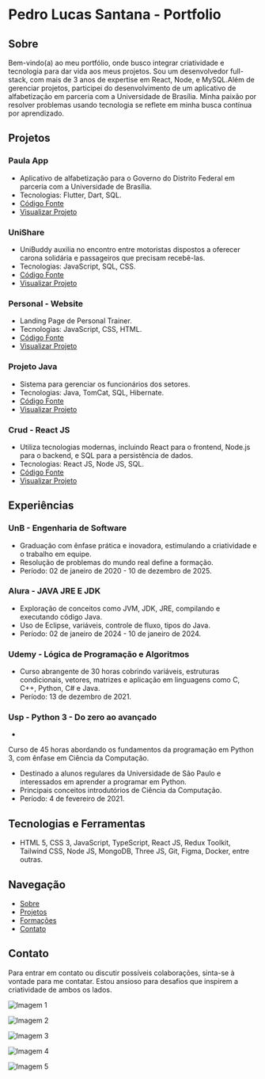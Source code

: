 # Pedro Lucas Santana - Portfolio


## Sobre
Bem-vindo(a) ao meu portfólio, onde busco integrar criatividade e tecnologia para dar vida aos meus projetos. Sou um desenvolvedor full-stack, com mais de 3 anos de expertise em React, Node, e MySQL.Além de gerenciar projetos, participei do desenvolvimento de um aplicativo de alfabetização em parceria com a Universidade de Brasília. Minha paixão por resolver problemas usando tecnologia se reflete em minha busca contínua por aprendizado.


## Projetos

### Paula App
- Aplicativo de alfabetização para o Governo do Distrito Federal em parceria com a Universidade de Brasília.
- Tecnologias: Flutter, Dart, SQL.
- [Código Fonte](https://github.com/pedrolucas12/Paula-app)
- [Visualizar Projeto](https://github.com/pedrolucas12/Paula-app)

### UniShare
- UniBuddy auxilia no encontro entre motoristas dispostos a oferecer carona solidária e passageiros que precisam recebê-las.
- Tecnologias: JavaScript, SQL, CSS.
- [Código Fonte](https://github.com/pedrolucas12/UniShare)
- [Visualizar Projeto](https://github.com/pedrolucas12/UniShare)

### Personal - Website
- Landing Page de Personal Trainer.
- Tecnologias: JavaScript, CSS, HTML.
- [Código Fonte](https://github.com/pedrolucas12/PersonalTrainerWebsite)
- [Visualizar Projeto](https://personaltrainer-eight.vercel.app)

### Projeto Java
- Sistema para gerenciar os funcionários dos setores.
- Tecnologias: Java, TomCat, SQL, Hibernate.
- [Código Fonte](https://github.com/pedrolucas12/Hepta_PedroLucas)
- [Visualizar Projeto](https://github.com/pedrolucas12/Hepta_PedroLucas)

### Crud - React JS
- Utiliza tecnologias modernas, incluindo React para o frontend, Node.js para o backend, e SQL para a persistência de dados.
- Tecnologias: React JS, Node JS, SQL.
- [Código Fonte](https://github.com/pedrolucas12/pedr_desafio_icts)
- [Visualizar Projeto](https://github.com/pedrolucas12/pedr_desafio_icts)

## Experiências

### UnB - Engenharia de Software
- Graduação com ênfase prática e inovadora, estimulando a criatividade e o trabalho em equipe.
- Resolução de problemas do mundo real define a formação.
- Período: 02 de janeiro de 2020 - 10 de dezembro de 2025.

### Alura - JAVA JRE E JDK
- Exploração de conceitos como JVM, JDK, JRE, compilando e executando código Java.
- Uso de Eclipse, variáveis, controle de fluxo, tipos do Java.
- Período: 02 de janeiro de 2024 - 10 de janeiro de 2024.

### Udemy - Lógica de Programação e Algoritmos
- Curso abrangente de 30 horas cobrindo variáveis, estruturas condicionais, vetores, matrizes e aplicação em linguagens como C, C++, Python, C# e Java.
- Período: 13 de dezembro de 2021.

### Usp - Python 3 - Do zero ao avançado
-

Curso de 45 horas abordando os fundamentos da programação em Python 3, com ênfase em Ciência da Computação.
- Destinado a alunos regulares da Universidade de São Paulo e interessados em aprender a programar em Python.
- Principais conceitos introdutórios de Ciência da Computação.
- Período: 4 de fevereiro de 2021.

## Tecnologias e Ferramentas

- HTML 5, CSS 3, JavaScript, TypeScript, React JS, Redux Toolkit, Tailwind CSS, Node JS, MongoDB, Three JS, Git, Figma, Docker, entre outras.

## Navegação

- [Sobre](#about)
- [Projetos](#works)
- [Formações](#experiences)
- [Contato](#contact)

## Contato

Para entrar em contato ou discutir possíveis colaborações, sinta-se à vontade para me contatar. Estou ansioso para desafios que inspirem a criatividade de ambos os lados.

![Imagem 1](https://github.com/Luiginicoletti/porffolio_new/assets/17785028/b214eb14-d7a2-48d2-9e8c-28617a87debf)

![Imagem 2](https://github.com/Luiginicoletti/porffolio_new/assets/17785028/85387884-e5a9-463f-90da-f4c7bcbced46)

![Imagem 3](https://github.com/Luiginicoletti/porffolio_new/assets/17785028/c78589b8-2258-4759-bf8a-b5573b353412)

![Imagem 4](https://github.com/Luiginicoletti/porffolio_new/assets/17785028/8392ea0d-a9ba-4f35-a874-5f31a6488ddf)

![Imagem 5](https://github.com/Luiginicoletti/porffolio_new/assets/17785028/5df7d9d0-be42-4136-bc5f-61114b180929)